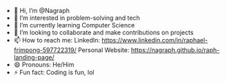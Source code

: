 - 👋 Hi, I’m @Nagraph
- 👀 I’m interested in problem-solving and tech
- 🌱 I’m currently learning Computer Science
- 💞️ I’m looking to collaborate and make contributions on projects
- 📫 How to reach me:
LinkedIn: https://www.linkedin.com/in/raphael-frimpong-597722319/
Personal Website: https://nagraph.github.io/raph-landing-page/
- 😄 Pronouns: He/Him
- ⚡ Fun fact: Coding is fun, lol

<!---
Nagraph/Nagraph is a ✨ special ✨ repository because its `README.md` (this file) appears on your GitHub profile.
You can click the Preview link to take a look at your changes.
--->
